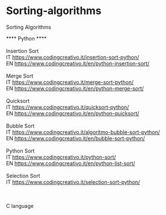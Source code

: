 # Sorting-algorithms
Sorting Algorithms

**** Python ****
<br>
<br>Insertion Sort
<br>IT
https://www.codingcreativo.it/insertion-sort-python/
<br> EN
https://www.codingcreativo.it/en/python-insertion-sort/
<br>
<br>
Merge Sort
<br>IT
https://www.codingcreativo.it/merge-sort-python/
<br>EN
https://www.codingcreativo.it/en/python-merge-sort/
<br>
<br>
Quicksort
<br>IT https://www.codingcreativo.it/quicksort-python/
<br>EN
https://www.codingcreativo.it/en/python-quicksort/
<br>
<br>
Bubble Sort
<br>IT https://www.codingcreativo.it/algoritmo-bubble-sort-python/
<br>EN https://www.codingcreativo.it/en/bubble-sort-python/
<br>
<br>
Python Sort
<br>IT https://www.codingcreativo.it/python-sort/
<br>EN https://www.codingcreativo.it/en/python-list-sort/
<br>
<br>
Selection Sort
<br>IT
https://www.codingcreativo.it/selection-sort-python/

<br>
<br>
C language


